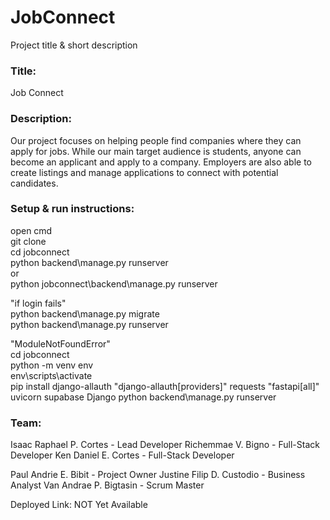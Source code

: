 # JobConnect

Project title & short description
<h3>Title:</h3> Job Connect<br>
<h3>Description:</h3>
Our project focuses on helping people find companies where they can apply for jobs. While our main target audience is students, anyone can become an applicant and apply to a company. Employers are also able to create listings and manage applications to connect with potential candidates.
<h3>Setup & run instructions:</h3>
open cmd<br>
git clone<br>
cd jobconnect<br>
python backend\manage.py runserver<br>
or <br>
python jobconnect\backend\manage.py runserver<br>

"if login fails"<br>
python backend\manage.py migrate<br>
python backend\manage.py runserver<br>

"ModuleNotFoundError"<br>
cd jobconnect<br>
python -m venv env<br>
env\scripts\activate<br>
pip install django-allauth "django-allauth[providers]" requests "fastapi[all]" uvicorn supabase Django
python backend\manage.py runserver<br>


<h3>Team:</h3>
Isaac Raphael P. Cortes - Lead Developer
Richemmae V. Bigno - Full-Stack Developer
Ken Daniel E. Cortes - Full-Stack Developer

Paul Andrie E. Bibit - Project Owner
Justine Filip D. Custodio - Business Analyst
Van Andrae P. Bigtasin - Scrum Master

Deployed Link: NOT Yet Available
